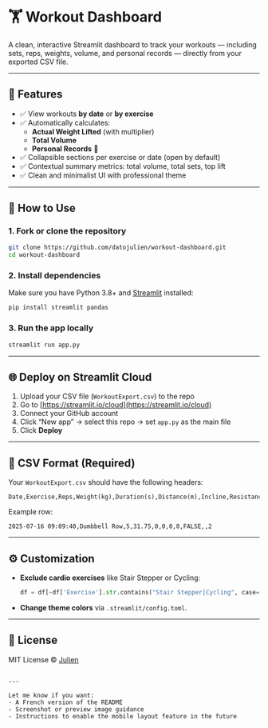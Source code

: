 # 🏋️ Workout Dashboard

A clean, interactive Streamlit dashboard to track your workouts — including sets, reps, weights, volume, and personal records — directly from your exported CSV file.

---

## 📌 Features

- ✅ View workouts **by date** or **by exercise**
- ✅ Automatically calculates:
  - **Actual Weight Lifted** (with multiplier)
  - **Total Volume**
  - **Personal Records** 🏅
- ✅ Collapsible sections per exercise or date (open by default)
- ✅ Contextual summary metrics: total volume, total sets, top lift
- ✅ Clean and minimalist UI with professional theme

---


## 🚀 How to Use

### 1. Fork or clone the repository

```bash
git clone https://github.com/datojulien/workout-dashboard.git
cd workout-dashboard
````

### 2. Install dependencies

Make sure you have Python 3.8+ and [Streamlit](https://streamlit.io/) installed:

```bash
pip install streamlit pandas
```

### 3. Run the app locally

```bash
streamlit run app.py
```

---

## 🌐 Deploy on Streamlit Cloud

1. Upload your CSV file (`WorkoutExport.csv`) to the repo
2. Go to [https://streamlit.io/cloud](https://streamlit.io/cloud)
3. Connect your GitHub account
4. Click “New app” → select this repo → set `app.py` as the main file
5. Click **Deploy**

---

## 📁 CSV Format (Required)

Your `WorkoutExport.csv` should have the following headers:

```
Date,Exercise,Reps,Weight(kg),Duration(s),Distance(m),Incline,Resistance,isWarmup,Note,multiplier
```

Example row:

```
2025-07-16 09:09:40,Dumbbell Row,5,31.75,0,0,0,0,FALSE,,2
```

---

## ⚙️ Customization

* **Exclude cardio exercises** like Stair Stepper or Cycling:

  ```python
  df = df[~df['Exercise'].str.contains("Stair Stepper|Cycling", case=False, na=False)]
  ```

* **Change theme colors** via `.streamlit/config.toml`.

---

## 📄 License

MIT License © [Julien](https://github.com/datojulien)

```

---

Let me know if you want:
- A French version of the README
- Screenshot or preview image guidance
- Instructions to enable the mobile layout feature in the future
```
